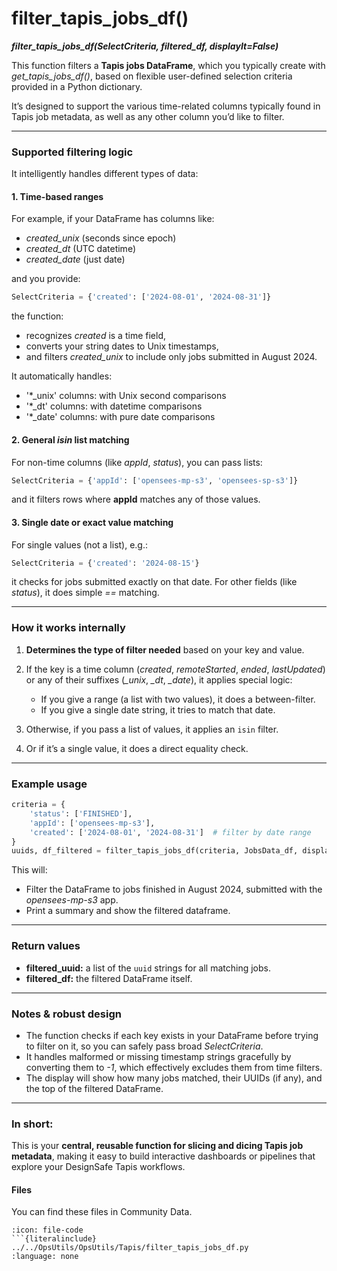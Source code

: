 # filter_tapis_jobs_df()
***filter_tapis_jobs_df(SelectCriteria, filtered_df, displayIt=False)***

This function filters a **Tapis jobs DataFrame**, which you typically create with *get_tapis_jobs_df()*, based on flexible user-defined selection criteria provided in a Python dictionary. 

It’s designed to support the various time-related columns typically found in Tapis job metadata, as well as any other column you’d like to filter.

---

### Supported filtering logic
It intelligently handles different types of data:

#### 1. Time-based ranges
For example, if your DataFrame has columns like:
- *created_unix* (seconds since epoch)
- *created_dt* (UTC datetime)
- *created_date* (just date)

and you provide:
```python
SelectCriteria = {'created': ['2024-08-01', '2024-08-31']}
````

the function:

* recognizes *created* is a time field,
* converts your string dates to Unix timestamps,
* and filters *created_unix* to include only jobs submitted in August 2024.

It automatically handles:

* '*_unix' columns: with Unix second comparisons
* '*_dt' columns: with datetime comparisons
* '*_date' columns: with pure date comparisons

#### 2. General *isin* list matching

For non-time columns (like *appId*, *status*), you can pass lists:

```python
SelectCriteria = {'appId': ['opensees-mp-s3', 'opensees-sp-s3']}
```

and it filters rows where **appId** matches any of those values.

#### 3. Single date or exact value matching

For single values (not a list), e.g.:

```python
SelectCriteria = {'created': '2024-08-15'}
```

it checks for jobs submitted exactly on that date.
For other fields (like *status*), it does simple *==* matching.

---

###  How it works internally

1. **Determines the type of filter needed** based on your key and value.
2. If the key is a time column (*created*, *remoteStarted*, *ended*, *lastUpdated*) or any of their suffixes (*_unix*, *_dt*, *_date*), it applies special logic:

   * If you give a range (a list with two values), it does a between-filter.
   * If you give a single date string, it tries to match that date.
3. Otherwise, if you pass a list of values, it applies an `isin` filter.
4. Or if it’s a single value, it does a direct equality check.

---

### Example usage

```python
criteria = {
    'status': ['FINISHED'],
    'appId': ['opensees-mp-s3'],
    'created': ['2024-08-01', '2024-08-31']  # filter by date range
}
uuids, df_filtered = filter_tapis_jobs_df(criteria, JobsData_df, displayIt=True)
```

This will:

* Filter the DataFrame to jobs finished in August 2024, submitted with the *opensees-mp-s3* app.
* Print a summary and show the filtered dataframe.

---

###  Return values

* **filtered\_uuid:** a list of the `uuid` strings for all matching jobs.
* **filtered\_df:** the filtered DataFrame itself.

---

###  Notes & robust design

* The function checks if each key exists in your DataFrame before trying to filter on it, so you can safely pass broad *SelectCriteria*.
* It handles malformed or missing timestamp strings gracefully by converting them to *-1*, which effectively excludes them from time filters.
* The display will show how many jobs matched, their UUIDs (if any), and the top of the filtered DataFrame.

---

### In short:
This is your **central, reusable function for slicing and dicing Tapis job metadata**, making it easy to build interactive dashboards or pipelines that explore your DesignSafe Tapis workflows.


#### Files
You can find these files in Community Data.

```{dropdown} filter_tapis_jobs_df.py
:icon: file-code
```{literalinclude} ../../OpsUtils/OpsUtils/Tapis/filter_tapis_jobs_df.py
:language: none
```
